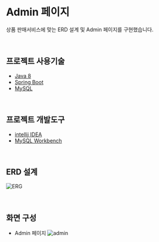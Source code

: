 # Admin 페이지

상품 판매서비스에 맞는 ERD 설계 및 Admin 페이지를 구현했습니다. <br>

<br>

## 프로젝트 사용기술
- [Java 8](https://docs.oracle.com/javase/8/docs/api/)
- [Spring Boot](https://docs.spring.io/spring-boot/docs/current/reference/htmlsingle)
- [MySQL](https://dev.mysql.com/doc/refman/8.0/en/)

<br>

## 프로젝트 개발도구
- [intellij IDEA](https://www.jetbrains.com/ko-kr/idea/)
- [MySQL Workbench](https://dev.mysql.com/downloads/workbench/)

<br>

## ERD 설계
![ERG](https://user-images.githubusercontent.com/62869207/109813069-2d1d2c00-7c70-11eb-8137-541053ae8def.JPEG)

<br>

## 화면 구성
- Admin 페이지
![admin](https://user-images.githubusercontent.com/62869207/109812665-ae27f380-7c6f-11eb-8ad6-552f601ffea0.jpeg)

<br>

